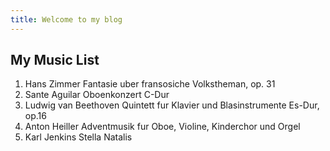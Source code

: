 ```yaml
---
title: Welcome to my blog
---
```


## My Music List
1. Hans Zimmer
       Fantasie uber fransosiche Volkstheman, op. 31
2. Sante Aguilar
       Oboenkonzert C-Dur
3. Ludwig van Beethoven
       Quintett fur Klavier und Blasinstrumente Es-Dur, op.16
4. Anton Heiller
       Adventmusik fur Oboe, Violine, Kinderchor und Orgel
5. Karl Jenkins
       Stella Natalis

